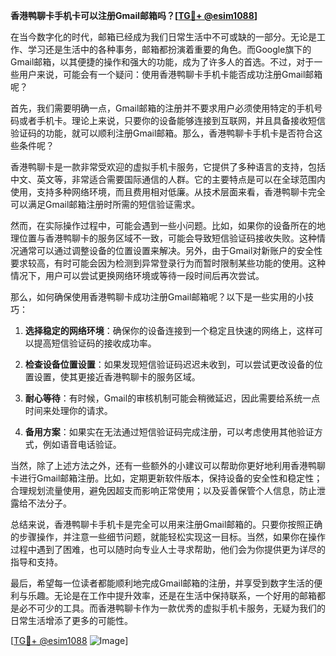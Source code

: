 **香港鸭聊卡手机卡可以注册Gmail邮箱吗？[[TG💪+ @esim1088](https://t.me/s/esim1088)]**

在当今数字化的时代，邮箱已经成为我们日常生活中不可或缺的一部分。无论是工作、学习还是生活中的各种事务，邮箱都扮演着重要的角色。而Google旗下的Gmail邮箱，以其便捷的操作和强大的功能，成为了许多人的首选。不过，对于一些用户来说，可能会有一个疑问：使用香港鸭聊卡手机卡能否成功注册Gmail邮箱呢？

首先，我们需要明确一点，Gmail邮箱的注册并不要求用户必须使用特定的手机号码或者手机卡。理论上来说，只要你的设备能够连接到互联网，并且具备接收短信验证码的功能，就可以顺利注册Gmail邮箱。那么，香港鸭聊卡手机卡是否符合这些条件呢？

香港鸭聊卡是一款非常受欢迎的虚拟手机卡服务，它提供了多种语言的支持，包括中文、英文等，非常适合需要国际通信的人群。它的主要特点是可以在全球范围内使用，支持多种网络环境，而且费用相对低廉。从技术层面来看，香港鸭聊卡完全可以满足Gmail邮箱注册时所需的短信验证需求。

然而，在实际操作过程中，可能会遇到一些小问题。比如，如果你的设备所在的地理位置与香港鸭聊卡的服务区域不一致，可能会导致短信验证码接收失败。这种情况通常可以通过调整设备的位置设置来解决。另外，由于Gmail对新账户的安全性要求较高，有时可能会因为检测到异常登录行为而暂时限制某些功能的使用。这种情况下，用户可以尝试更换网络环境或等待一段时间后再次尝试。

那么，如何确保使用香港鸭聊卡成功注册Gmail邮箱呢？以下是一些实用的小技巧：

1. **选择稳定的网络环境**：确保你的设备连接到一个稳定且快速的网络上，这样可以提高短信验证码的接收成功率。
   
2. **检查设备位置设置**：如果发现短信验证码迟迟未收到，可以尝试更改设备的位置设置，使其更接近香港鸭聊卡的服务区域。

3. **耐心等待**：有时候，Gmail的审核机制可能会稍微延迟，因此需要给系统一点时间来处理你的请求。

4. **备用方案**：如果实在无法通过短信验证码完成注册，可以考虑使用其他验证方式，例如语音电话验证。

当然，除了上述方法之外，还有一些额外的小建议可以帮助你更好地利用香港鸭聊卡进行Gmail邮箱注册。比如，定期更新软件版本，保持设备的安全性和稳定性；合理规划流量使用，避免因超支而影响正常使用；以及妥善保管个人信息，防止泄露给不法分子。

总结来说，香港鸭聊卡手机卡是完全可以用来注册Gmail邮箱的。只要你按照正确的步骤操作，并注意一些细节问题，就能轻松实现这一目标。当然，如果你在操作过程中遇到了困难，也可以随时向专业人士寻求帮助，他们会为你提供更为详尽的指导和支持。

最后，希望每一位读者都能顺利地完成Gmail邮箱的注册，并享受到数字生活的便利与乐趣。无论是在工作中提升效率，还是在生活中保持联系，一个好用的邮箱都是必不可少的工具。而香港鸭聊卡作为一款优秀的虚拟手机卡服务，无疑为我们的日常生活增添了更多的可能性。

[[TG💪+ @esim1088](https://t.me/s/esim1088) ![Image](https://i.postimg.cc/4NQfJmqS/Snipaste-2025-05-13-00-14-12.png)]